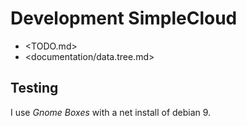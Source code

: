# Development SimpleCloud

- <TODO.md>
- <documentation/data.tree.md>

## Testing

I use *Gnome Boxes* with a net install of debian 9.
